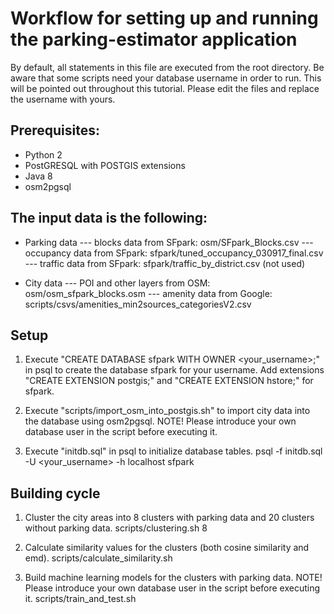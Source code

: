 Workflow for setting up and running the parking-estimator application
======================================================================
By default, all statements in this file are executed from the root directory.
Be aware that some scripts need your database username in order to run. This will be pointed out throughout this tutorial. 
Please edit the files and replace the username with yours.

Prerequisites:
--------------
- Python 2
- PostGRESQL with POSTGIS extensions
- Java 8
- osm2pgsql


The input data is the following:
--------------------------------
- Parking data
--- blocks data from SFpark: osm/SFpark_Blocks.csv
--- occupancy data from SFpark: sfpark/tuned_occupancy_030917_final.csv
--- traffic data from SFpark: sfpark/traffic_by_district.csv (not used)

- City data
--- POI and other layers from OSM: osm/osm_sfpark_blocks.osm
--- amenity data from Google: scripts/csvs/amenities_min2sources_categoriesV2.csv


Setup
-----
1. Execute "CREATE DATABASE sfpark WITH OWNER <your_username>;" in psql to create the database sfpark for your username. Add extensions "CREATE EXTENSION postgis;" and "CREATE EXTENSION hstore;" for sfpark.

2. Execute "scripts/import_osm_into_postgis.sh" to import city data into the database using osm2pgsql.
NOTE! Please introduce your own database user in the script before executing it.

3. Execute "initdb.sql" in psql to initialize database tables.
psql -f initdb.sql -U <your_username> -h localhost sfpark
 
Building cycle
-------------- 
1. Cluster the city areas into 8 clusters with parking data and 20 clusters without parking data.
scripts/clustering.sh 8

2. Calculate similarity values for the clusters (both cosine similarity and emd).
scripts/calculate_similarity.sh

3. Build machine learning models for the clusters with parking data.
NOTE! Please introduce your own database user in the script before executing it.
scripts/train_and_test.sh

